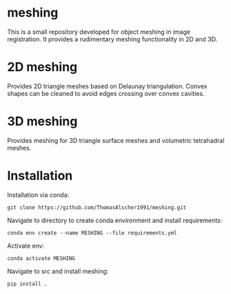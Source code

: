 # meshing
This is a small repository developed for object meshing in image registration.
It provides a rudimentary meshing functionality in 2D and 3D.

# 2D meshing
Provides 2D triangle meshes based on Delaunay triangulation. Convex shapes can be cleaned to avoid edges crossing over convex cavities.

# 3D meshing
Provides meshing for 3D triangle surface meshes and volumetric tetrahadral meshes.

# Installation
Installation via conda:

```git clone https://github.com/ThomasAlscher1991/meshing.git```

Navigate to directory to create conda environment and install requirements:

```conda env create --name MESHING --file requirements.yml```

Activate env:

```conda activate MESHING```

Navigate to src and install meshing:

```pip install .```





